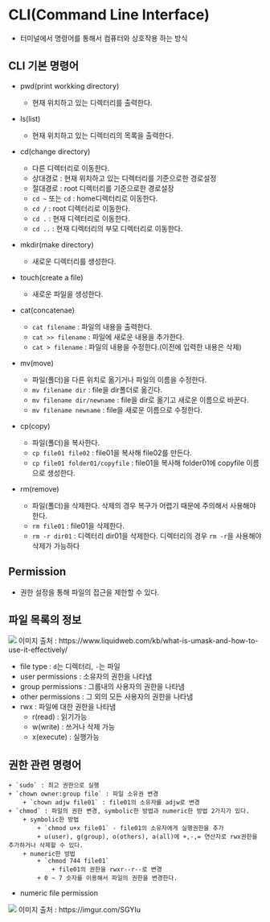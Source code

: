 # CLI(Command Line Interface)
+ 터미널에서 명령어를 통해서 컴퓨터와 상호작용 하는 방식
   
## CLI 기본 명령어
+ pwd(print workking directory)
	+ 현재 위치하고 있는 디렉터리를 출력한다.
   
+ ls(list)
	+ 현재 위치하고 있는 디렉터리의 목록을 출력한다.
   
+ cd(change directory)
	+ 다른 디렉터리로 이동한다.
	+ 상대경로 : 현재 위치하고 있는 디렉터리를 기준으로한 경로설정
	+ 절대경로 : root 디렉터리를 기준으로한 경로설장
	+ `cd ~` 또는 `cd` : home디렉터리로 이동한다.
	+ `cd /` : root 디렉터리로 이동한다.
	+ `cd .` : 현재 디렉터리로 이동한다.
	+ `cd ..` : 현재 디렉터리의 부모 디렉터리로 이동한다.
   
+ mkdir(make directory)
	+ 새로운 디렉터리를 생성한다.
   
+ touch(create a file)
	+ 새로운 파일을 생성한다.
   
+ cat(concatenae)
	+ `cat filename` : 파일의 내용을 출력한다.
	+ `cat >> filename` : 파일에 새로운 내용을 추가한다.
	+ `cat > filename` : 파일의 내용을 수정한다.(이전에 입력한 내용은 삭제)
   
+ mv(move)
	+ 파일(폴더)을 다른 위치로 옮기거나 파일의 이름을 수정한다.
	+ `mv filename dir` : file을 dir폴더로 옮긴다.
	+ `mv filename dir/newname` : file을 dir로 옮기고 새로운 이름으로 바꾼다.
	+ `mv filename newname` : file을 새로운 이름으로 수정한다.
   
+ cp(copy)
	+ 파일(폴더)을 복사한다.
	+ `cp file01 file02` : file01을 복사해 file02를 만든다.
	+ `cp file01 folder01/copyfile` : file01을 복사해 folder01에 copyfile 이름으로 생성한다.
   
+ rm(remove)
	+ 파일(폴더)을 삭제한다. 삭제의 경우 복구가 어렵기 때문에 주의해서 사용해야한다.
	+ `rm file01` : file01을 삭제한다.
	+ `rm -r dir01` : 디렉터리 dir01을 삭제한다. 디렉터리의 경우 `rm -r`을 사용해야 삭제가 가능하다
   
## Permission
+ 권한 설정을 통해 파일의 접근을 제한할 수 있다.
## 파일 목록의 정보
<img src = "https://res.cloudinary.com/lwgatsby/f_auto/www/uploads/2019/11/fig_permissions_chmod-command.jpg">
이미지 출처 : https://www.liquidweb.com/kb/what-is-umask-and-how-to-use-it-effectively/
   
+ file type : `d`는 디렉터리, `-`는 파일
+ user permissions : 소유자의 권한을 나타냄
+ group permissions : 그룹내의 사용자의 권한을 나타냄
+ other permissions : 그 외의 모든 사용자의 권한을 나타냄
+ rwx : 파일에 대한 권한을 나타냄
	+ r(read) : 읽기가능
	+ w(write) : 쓰거나 삭제 가능
	+ x(execute) : 실행가능
   
## 권한 관련 명령어
	+ `sudo` : 최고 권한으로 실행
	+ `chown owner:group file` : 파일 소유권 변경
		+ `chown adjw file01` : file01의 소유자를 adjw로 변경
	+ `chmod` : 파일의 권한 변경, symbolic한 방법과 numeric한 방법 2가지가 있다.
		+ symbolic한 방법
			+ `chmod u+x file01` - file01의 소유자에게 실행권한을 추가
			+ u(user), g(group), o(others), a(all)에 +,-,= 연산자로 rwx권한을 추가하거나 삭제할 수 있다.
		+ numeric한 방법
			+ `chmod 744 file01`
				+ file01의 권한을 rwxr--r--로 변경
			+ 0 ~ 7 숫자를 이용해서 파일의 권한을 변경한다.
+ numeric file permission
<img src = "https://i.imgur.com/SGYIu.png">
이미지 출처 : https://imgur.com/SGYIu